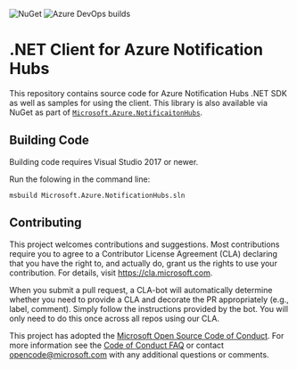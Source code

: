 ![NuGet](https://img.shields.io/nuget/v/Microsoft.Azure.NotificationHubs.svg)
![Azure DevOps builds](https://img.shields.io/azure-devops/build/msmobilecenter/NotificationHub/3167.svg)

# .NET Client for Azure Notification Hubs

This repository contains source code for Azure Notification Hubs .NET SDK as well as samples for using the client.  This library is also available via NuGet as part of [`Microsoft.Azure.NotificaitonHubs`](https://www.nuget.org/packages/Microsoft.Azure.NotificationHubs/).

## Building Code

Building code requires Visual Studio 2017 or newer.

Run the folowing in the command line:
```
msbuild Microsoft.Azure.NotificationHubs.sln
```

## Contributing

This project welcomes contributions and suggestions.  Most contributions require you to agree to a Contributor License Agreement (CLA) declaring that you have the right to, and actually do, grant us the rights to use your contribution. For details, visit https://cla.microsoft.com.

When you submit a pull request, a CLA-bot will automatically determine whether you need to provide a CLA and decorate the PR appropriately (e.g., label, comment). Simply follow the instructions provided by the bot. You will only need to do this once across all repos using our CLA.

This project has adopted the [Microsoft Open Source Code of Conduct](https://opensource.microsoft.com/codeofconduct/). For more information see the [Code of Conduct FAQ](https://opensource.microsoft.com/codeofconduct/faq/) or contact [opencode@microsoft.com](mailto:opencode@microsoft.com) with any additional questions or comments.
